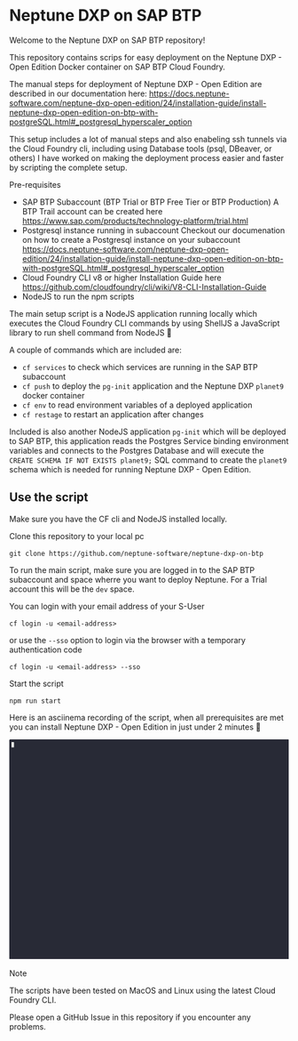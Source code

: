 # Neptune DXP on SAP BTP

Welcome to the Neptune DXP on SAP BTP repository!

This repository contains scrips for easy deployment on the Neptune DXP - Open Edition Docker container on SAP BTP Cloud Foundry.

The manual steps for deployment of Neptune DXP - Open Edition are described in our documentation here: https://docs.neptune-software.com/neptune-dxp-open-edition/24/installation-guide/install-neptune-dxp-open-edition-on-btp-with-postgreSQL.html#_postgresql_hyperscaler_option

This setup includes a lot of manual steps and also enabeling ssh tunnels via the Cloud Foundry cli, including using Database tools (psql, DBeaver, or others) I have worked on making the deployment process easier and faster by scripting the complete setup.

Pre-requisites

- SAP BTP Subaccount (BTP Trial or BTP Free Tier or BTP Production)
  A BTP Trail account can be created here https://www.sap.com/products/technology-platform/trial.html
- Postgresql instance running in subaccount
  Checkout our documenation on how to create a Postgresql instance on your subaccount
  https://docs.neptune-software.com/neptune-dxp-open-edition/24/installation-guide/install-neptune-dxp-open-edition-on-btp-with-postgreSQL.html#_postgresql_hyperscaler_option
- Cloud Foundry CLI v8 or higher
  Installation Guide here https://github.com/cloudfoundry/cli/wiki/V8-CLI-Installation-Guide
- NodeJS to run the npm scripts

The main setup script is a NodeJS application running locally which executes the Cloud Foundry CLI commands by using ShellJS a JavaScript library to run shell command from NodeJS 🚀

A couple of commands which are included are:

- `cf services` to check which services are running in the SAP BTP subaccount
- `cf push` to deploy the `pg-init` application and the Neptune DXP `planet9` docker container
- `cf env` to read environment variables of a deployed application
- `cf restage` to restart an application after changes

Included is also another NodeJS application `pg-init` which will be deployed to SAP BTP, this application reads the Postgres Service binding environment variables and connects to the Postgres Database and will execute the `CREATE SCHEMA IF NOT EXISTS planet9;` SQL command to create the `planet9` schema which is needed for running Neptune DXP - Open Edition.

## Use the script

Make sure you have the CF cli and NodeJS installed locally.

Clone this repository to your local pc

```
git clone https://github.com/neptune-software/neptune-dxp-on-btp
```

To run the main script, make sure you are logged in to the SAP BTP subaccount and space wherre you want to deploy Neptune. For a Trial account this will be the `dev` space.

You can login with your email address of your S-User

```
cf login -u <email-address>
```

or use the `--sso` option to login via the browser with a temporary authentication code

```
cf login -u <email-address> --sso
```

Start the script

```
npm run start
```

Here is an asciinema recording of the script, when all prerequisites are met you can install Neptune DXP - Open Edition in just under 2 minutes 🚀

![Neptune DXP Deployment script](neptune.gif)

> [!NOTE]
> The scripts have been tested on MacOS and Linux using the latest Cloud Foundry CLI.

Please open a GitHub Issue in this repository if you encounter any problems.
